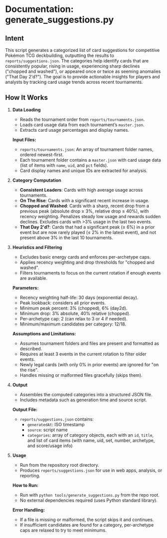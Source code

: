 # Documentation: generate_suggestions.py

## Intent

This script generates a categorized list of card suggestions for competitive Pokémon TCG deckbuilding, outputting the results to `reports/suggestions.json`. The categories help identify cards that are consistently popular, rising in usage, experiencing sharp declines ("chopped and washed"), or appeared once or twice as seeming anomalies ("That Day 2'd?"). The goal is to provide actionable insights for players and analysts by tracking card usage trends across recent tournaments.

## How It Works

1. **Data Loading**
   - Reads the tournament order from `reports/tournaments.json`.
   - Loads card usage data from each tournament’s `master.json`.
   - Extracts card usage percentages and display names.

    **Input Files:**
    - `reports/tournaments.json`: An array of tournament folder names, ordered newest-first.
    - Each tournament folder contains a `master.json` with card usage data (list of items with `name`, `uid`, and `pct` fields).
    - Card display names and unique IDs are extracted for analysis.

2. **Category Computation**
   - **Consistent Leaders**: Cards with high average usage across tournaments.
   - **On The Rise**: Cards with a significant recent increase in usage.
    - **Chopped and Washed**: Cards with a sharp, recent drop from a previous peak (absolute drop ≥ 3%, relative drop ≥ 40%), with recency weighting. Penalizes steady low usage and rewards sudden declines. Excludes cards with >3% usage in the last two events.
    - **That Day 2'd?**: Cards that had a significant peak (≥ 6%) in a prior event but are now rarely played (≤ 2% in the latest event), and not present above 3% in the last 10 tournaments.

3. **Heuristics and Filtering**
   - Excludes basic energy cards and enforces per-archetype caps.
   - Applies recency weighting and drop thresholds for "chopped and washed".
   - Filters tournaments to focus on the current rotation if enough events are available.

    **Parameters:**
    - Recency weighting half-life: 30 days (exponential decay).
    - Peak lookback: considers all prior events.
    - Minimum peak percent: 3% (chopped), 6% (day2d).
    - Minimum drop: 3% absolute, 40% relative (chopped).
    - Per-archetype cap: 2 (can relax to 3 or 4 if needed).
    - Minimum/maximum candidates per category: 12/18.

    **Assumptions and Limitations:**
    - Assumes tournament folders and files are present and formatted as described.
    - Requires at least 3 events in the current rotation to filter older events.
    - Newly legal cards (with only 0% in prior events) are ignored for "on the rise".
    - Handles missing or malformed files gracefully (skips them).

4. **Output**
   - Assembles the computed categories into a structured JSON file.
   - Includes metadata such as generation time and source script.

    **Output File:**
    - `reports/suggestions.json` contains:
       - `generatedAt`: ISO timestamp
       - `source`: script name
       - `categories`: array of category objects, each with an `id`, `title`, and list of card items (with name, uid, set, number, archetype, and score/usage info)

5. **Usage**
   - Run from the repository root directory.
   - Produces `reports/suggestions.json` for use in web apps, analysis, or reporting.

    **How to Run:**
    - Run with `python tools/generate_suggestions.py` from the repo root.
    - No external dependencies required (uses Python standard library).

    **Error Handling:**
    - If a file is missing or malformed, the script skips it and continues.
    - If insufficient candidates are found for a category, per-archetype caps are relaxed to try to meet minimums.